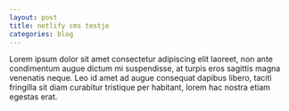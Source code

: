 ```yaml
---
layout: post
title: netlify cms testje
categories: blog
---
```

Lorem ipsum dolor sit amet consectetur adipiscing elit laoreet, non ante condimentum augue dictum mi suspendisse, at turpis eros sagittis magna venenatis neque. Leo id amet ad augue consequat dapibus libero, taciti fringilla sit diam curabitur tristique per habitant, lorem hac nostra etiam egestas erat.
